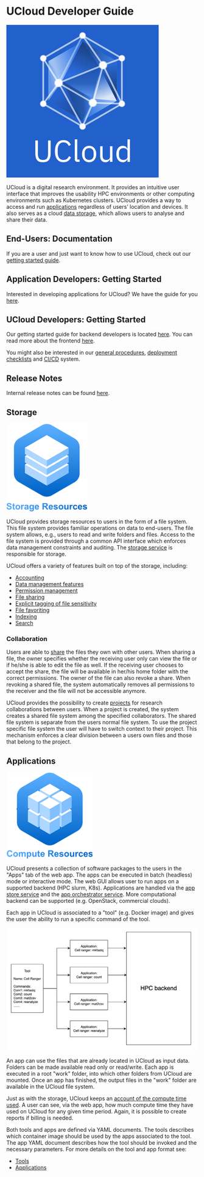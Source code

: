# UCloud Developer Guide

![](wiki/logo.png)

UCloud is a digital research environment. It provides an intuitive user interface that improves the usability HPC 
environments or other computing environments such as Kubernetes clusters. UCloud provides a way to access and run 
[applications](#applications) regardless of users’ location and devices. It also serves as a cloud 
[data storage](#storage), which allows users to analyse and share their data.

## End-Users: Documentation

If you are a user and just want to know how to use UCloud, check out our
[getting started guide](https://docs.cloud.sdu.dk/user/). 

## Application Developers: Getting Started

Interested in developing applications for UCloud? We have the guide for you 
[here](./backend/app-store-service/README.md).

## UCloud Developers: Getting Started

Our getting started guide for backend developers is located [here](./backend/service-common/wiki/getting_started.md). 
You can read more about the frontend [here](./frontend-web/README.md).

You might also be interested in our [general procedures](./infrastructure/wiki/README.md), 
[deployment checklists](./backend/service-common/wiki/deployment.html) and [CI/CD](./infrastructure/wiki/Jenkins.html) 
system.

## Release Notes

Internal release notes can be found [here](./wiki/release-notes.md).

## Storage

![](./wiki/storage.png)

UCloud provides storage resources to users in the form of a file system. This file system provides familiar operations 
on data to end-users. The file system allows, e.g., users to read and write folders and files. Access to the file 
system is provided through a common API interface which enforces data management constraints and auditing. The 
[storage service](./backend/storage-service/README.md) is responsible for storage.

UCloud offers a variety of features built on top of the storage, including:

- [Accounting](./backend/accounting-service/README.md)
- [Data management features](./backend/storage-service/wiki/sensitivity.md)
- [Permission management](./backend/storage-service/wiki/permissions.md)
- [File sharing](./backend/share-service/README.md)
- [Explicit tagging of file sensitivity](./backend/storage-service/wiki/sensitivity.md)
- [File favoriting](./backend/file-favorite-service/README.md)
- [Indexing](./backend/indexing-service/README.md)
- [Search](./backend/filesearch-service/README.md)

### Collaboration

Users are able to [share](share-service.html) the files they own with other users. When sharing a file, the owner 
specifies whether the receiving user only can view the file or if he/she is able to edit the file as well. If the 
receiving user chooses to accept the share, the file will be available in her/his home folder with the correct 
permissions. The owner of the file can also revoke a share. When revoking a shared file, the system automatically 
removes all permissions to the receiver and the file will not be accessible anymore.

UCloud provides the possibility to create [projects](./backend/project-service/README.md) for research collaborations 
between users.   When a project is created, the system creates a shared file system among the specified collaborators. 
The shared file system is separate from the users normal file system. To use the project specific file system the user 
will have to switch context to their project. This mechanism enforces a clear division between a users own files and 
those that belong to the project.

## Applications

![](./wiki/compute.png)

UCloud presents a collection of software packages to the users in the "Apps" tab of the web app. The apps can be 
executed in batch (headless) mode or interactive mode. The web GUI allows user to run apps on a supported backend 
(HPC slurm, K8s). Applications are handled via the [app store service](./backend/app-store-service/README.md) and the 
[app orchestrator service](./backend/app-orchestrator-service/README.md). More computational backend can be supported 
(e.g. OpenStack, commercial clouds).

Each app in UCloud is associated to a "tool" (e.g. Docker image) and gives the user the ability to run a specific 
command of the tool. 

![](./wiki/ApplicationAndTool.png)

An app can use the files that are already located in UCloud as input data. Folders can be made available read only or 
read/write. Each app is executed in a root "work" folder, into which other folders from UCloud are mounted. Once an 
app has finished, the output files in the "work" folder are available in the UCloud file system.

Just as with the storage, UCloud keeps an [account of the compute time used](./backend/accounting-service/README.md). 
A user can see, via the web app, how much compute time they have used on UCloud for any given time period. Again, it is
possible to create reports if billing is needed.

Both tools and apps are defined via YAML documents. The tools describes which container image should be used by the 
apps associated to the tool. The app YAML document describes how the tool should be invoked and the necessary 
parameters. For more details on the tool and app format see:

 - [Tools](./backend/app-store-service/wiki/tools.md)
 - [Applications](./backend/app-store-service/wiki/apps.md)

